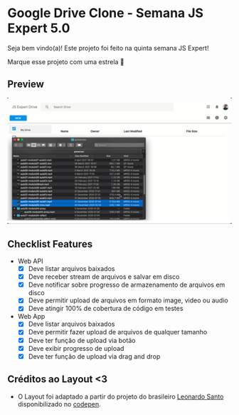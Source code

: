 # Google Drive Clone - Semana JS Expert 5.0

Seja bem vindo(a)! Este projeto foi feito na quinta semana JS Expert!

Marque esse projeto com uma estrela 🌟

## Preview

![](./resources/demo.gif)


## Checklist Features

- Web API
    - [X] Deve listar arquivos baixados
    - [X] Deve receber stream de arquivos e salvar em disco 
    - [X] Deve notificar sobre progresso de armazenamento de arquivos em disco 
    - [X] Deve permitir upload de arquivos em formato image, video ou audio
    - [X] Deve atingir 100% de cobertura de código em testes

- Web App 
    - [X] Deve listar arquivos baixados
    - [X] Deve permitir fazer upload de arquivos de qualquer tamanho
    - [X] Deve ter função de upload via botão
    - [X] Deve exibir progresso de upload 
    - [X] Deve ter função de upload via drag and drop

## Créditos ao Layout <3

- O Layout foi adaptado a partir do projeto do brasileiro [Leonardo Santo](https://github.com/leoespsanto) disponibilizado no [codepen](https://codepen.io/leoespsanto/pen/KZMMKG). 
